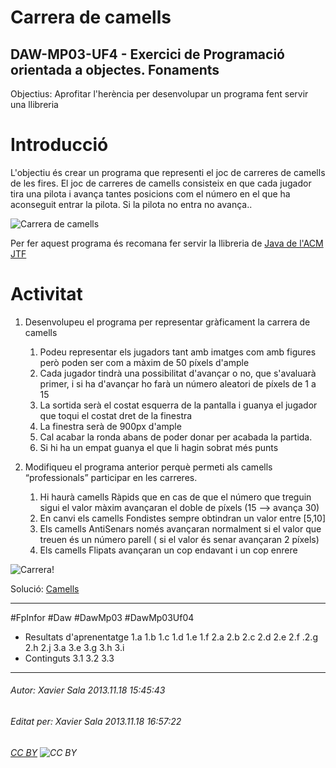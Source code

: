 # Carrera de camells
## DAW-MP03-UF4 - Exercici de Programació orientada a objectes. Fonaments
Objectius: Aprofitar l'herència per desenvolupar un programa fent servir una llibreria

Introducció
======================
L'objectiu és crear un programa que representi el joc de carreres de camells de les fires. El joc de carreres de camells consisteix en que cada jugador tira una pilota i avança tantes posicions com el número en el que ha aconseguit entrar la pilota. Si la pilota no entra no avança..

![Carrera de camells](http://img855.imageshack.us/img855/1889/7app.jpg "enter image title here")

Per fer aquest programa és recomana fer servir la llibreria de [Java de l'ACM JTF](http://www-cs-faculty.stanford.edu/~eroberts/jtf/)

Activitat
======================

1. Desenvolupeu el programa per representar gràficament la carrera de camells
    1. Podeu representar els jugadors tant amb imatges com amb figures però poden ser com a màxim de 50 píxels d'ample
    2. Cada jugador tindrà una possibilitat d'avançar o no, que s'avaluarà primer, i si ha d'avançar ho farà un número aleatori de píxels de 1 a 15
    3. La sortida serà el costat esquerra de la pantalla i guanya el jugador que toqui el costat dret de la finestra
    4. La finestra serà de 900px d'ample
    5. Cal acabar la ronda abans de poder donar per acabada la partida.
    6. Si hi ha un empat guanya el que li hagin sobrat més punts 

2. Modifiqueu el programa anterior perquè permeti als camells “professionals” participar en les carreres.

    1. Hi haurà camells Ràpids que en cas de que el número que treguin sigui el valor màxim avançaran el doble de píxels (15 --> avança 30)
    2. En canvi els camells Fondistes sempre obtindran un valor entre [5,10]
    3. Els camells AntiSenars només avançaran normalment si el valor que treuen és un número parell ( si el valor és senar avançaran 2 píxels)
    4. Els camells Flipats avançaran un cop endavant i un cop enrere

![Carrera!](http://imageshack.us/a/img268/1867/6yqj.png "Carrera")

Solució: [Camells](https://github.com/utrescu/camells/tree/herencia)


---

#FpInfor #Daw #DawMp03 #DawMp03Uf04

* Resultats d'aprenentatge 1.a 1.b 1.c 1.d 1.e 1.f 2.a 2.b 2.c 2.d 2.e 2.f .2.g 2.h 2.j 3.a 3.e 3.g 3.h 3.i
* Continguts 3.1 3.2 3.3
---

###### Autor: Xavier Sala 2013.11.18 15:45:43
###### Editat per: Xavier Sala 2013.11.18 16:57:22
###### [CC BY](https://creativecommons.org/licenses/by/4.0/) ![CC BY](https://licensebuttons.net/l/by/3.0/80x15.png)
